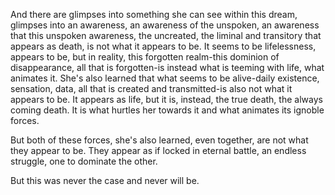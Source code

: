 And there are glimpses into something she can see within this dream, glimpses into an awareness, an awareness of the unspoken, an awareness that this unspoken awareness, the uncreated, the liminal and transitory that appears as death, is not what it appears to be. It seems to be lifelessness, appears to be, but in reality, this forgotten realm-this dominion of disappearance, all that is forgotten-is instead what is teeming with life, what animates it. She's also learned that what seems to be alive-daily existence, sensation, data, all that is created and transmitted-is also not what it appears to be. It appears as life, but it is, instead, the true death, the always coming death. It is what hurtles her towards it and what animates its ignoble forces.

But both of these forces, she's also learned, even together, are not what they appear to be. They appear as if locked in eternal battle, an endless struggle, one to dominate the other.

But this was never the case and never will be.